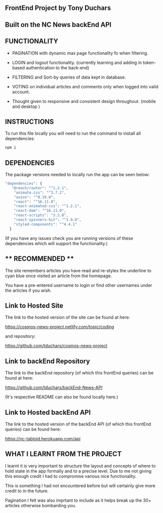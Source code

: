 ## FrontEnd Project by Tony Duchars

## Built on the NC News backEnd API

## FUNCTIONALITY

- PAGINATION with dynamic max page functionality fo when filtering.

- LOGIN and logout functionality. (currently learning and adding in token-based authentication to the back-end)

- FILTERING and Sort-by queries of data kept in database.

- VOTING on individual articles and comments only when logged into valid account.

- Thought given to responsive and consistent design throughout. (mobile and desktop )

## INSTRUCTIONS

To run this file locally you will need to run the command to install all dependencies:

```bash
npm i
```

## DEPENDENCIES

The package versions needed to locally run the app can be seen below:

```js
"dependencies": {
   "@reach/router": "^1.2.1",
    "animate.css": "^3.7.2",
    "axios": "^0.19.0",
    "react": "^16.11.0",
    "react-animated-css": "^1.2.1",
    "react-dom": "^16.11.0",
    "react-scripts": "3.2.0",
    "react-spinners-kit": "^1.9.0",
    "styled-components": "^4.4.1"
  }
```

(If you have any issues check you are running versions of these
dependencies which will support the functionality.)

## ** RECOMMENDED **

The site remembers articles you have read and re-styles the underline to cyan blue once visited an article from the homepage.

You have a pre-entered username to login or find other usernames under the articles if you wish.

## Link to Hosted Site

The link to the hosted version of the site can be found at here:

https://cosmos-news-project.netlify.com/topic/coding

and repository:

https://github.com/tduchars/cosmos-news-project

## Link to backEnd Repository

The link to the backEnd repository (of which this frontEnd queries) can be found at here:

https://github.com/tduchars/backEnd-News-API

(It's respective README can also be found locally here.)

## Link to Hosted backEnd API

The link to the hosted version of the backEnd API (of which this frontEnd queries) can be found here:

https://nc-tabloid.herokuapp.com/api

## WHAT I LEARNT FROM THE PROJECT

I learnt it is very important to structure the layout and concepts of where to hold state in the app formally and to a precise level. Due to me not giving this enough credit I had to compromise various nice functionality.

This is something I had not encountered before but will certainly give more credit to in the future.

Pagination I felt was also imprtant to include as it helps break up the 30+ articles otherwise bombarding you.
